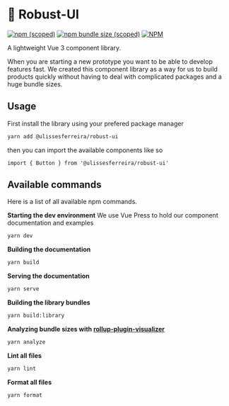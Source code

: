 # 🌙 Robust-UI

[![npm (scoped)](https://img.shields.io/npm/v/@ulissesferreira/robust-ui)](https://www.npmjs.com/package/@ulissesferreira/robust-ui)
[![npm bundle size (scoped)](https://img.shields.io/bundlephobia/minzip/@ulissesferreira/robust-ui)](https://bundlephobia.com/result?p=@ulissesferreira/robust-ui@latest)
[![NPM](https://img.shields.io/npm/l/@ulissesferreira/robust-ui)](https://github.com/ulissesferreira/robust-ui/blob/main/LICENSE)

A lightweight Vue 3 component library.

When you are starting a new prototype you want to be able to develop features fast. We created this component library as a way for us to build products quickly without having to deal with complicated packages and a huge bundle sizes.

## Usage

First install the library using your prefered package manager

```bash
yarn add @ulissesferreira/robust-ui
```

then you can import the available components like so

```vue
import { Button } from '@ulissesferreira/robust-ui'
```

## Available commands

Here is a list of all available npm commands.

**Starting the dev environment**
We use Vue Press to hold our component documentation and examples

```bash
yarn dev
```

**Building the documentation**

```bash
yarn build
```

**Serving the documentation**

```bash
yarn serve
```

**Building the library bundles**

```bash
yarn build:library
```

**Analyzing bundle sizes with [rollup-plugin-visualizer](https://github.com/btd/rollup-plugin-visualizer)**

```bash
yarn analyze
```

**Lint all files**

```bash
yarn lint
```

**Format all files**
```bash
yarn format
```
